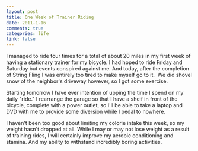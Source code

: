 ```yaml
--- 
layout: post
title: One Week of Trainer Riding
date: 2011-1-16
comments: true
categories: life
link: false
---
```

I managed to ride four times for a total of about 20 miles in my first week of having a stationary trainer for my bicycle. I had hoped to ride Friday and Saturday but events conspired against me. And today, after the completion of String Fling I was entirely too tired to make myself go to it.  We did shovel snow of the neighbor's driveway however, so I got some exercise.

Starting tomorrow I have ever intention of upping the time I spend on my daily "ride." I rearrange the garage so that I have a shelf in front of the bicycle, complete with a power outlet, so I'll be able to take a laptop and DVD with me to provide some diversion while I pedal to nowhere.

I haven't been too good about limiting my colorie intake this week, so my weight hasn't dropped at all. While I may or may not lose weight as a result of training rides, I will certainly improve my aerobic conditioning and stamina. And my ability to withstand incredibly boring activities.
